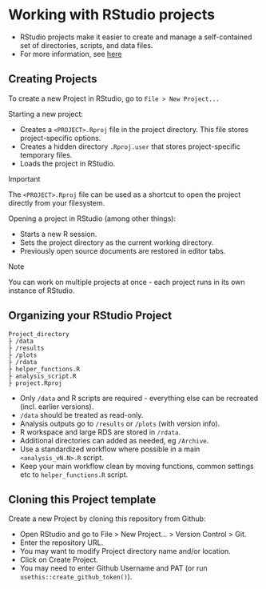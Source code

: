 # Working with RStudio projects

- RStudio projects make it easier to create and manage a self-contained set of directories, scripts, and data files. 
- For more information, see [here](https://support.posit.co/hc/en-us/articles/200526207-Using-RStudio-Projects) 

## Creating Projects
To create a new Project in  RStudio, go to  `File > New Project...`  

Starting a new project:
- Creates a `<PROJECT>.Rproj` file in the project directory. This file stores project-specific options. 
- Creates a hidden directory `.Rproj.user` that stores project-specific temporary files. 
- Loads the project in RStudio. 

>[!IMPORTANT]
>The `<PROJECT>.Rproj` file can be used as a shortcut to open the project directly from your filesystem. 

Opening a project in RStudio (among other things):
- Starts a new R session. 
- Sets the project directory as the current working directory.
- Previously open source documents are restored in editor tabs.

>[!NOTE]
>You can work on multiple projects at once - each project runs in its own instance of RStudio.


## Organizing your RStudio Project

```
Project_directory
├ /data
├ /results
├ /plots
├ /rdata
├ helper_functions.R
├ analysis_script.R
├ project.Rproj
```

- Only `/data` and R scripts are required - everything else can be recreated (incl. earlier versions). 
- `/data` should be treated as read-only. 
- Analysis outputs go to `/results` or `/plots` (with version info). 
- R workspace and large RDS are stored in `/rdata`. 
- Additional directories can added as needed, eg `/Archive`. 
- Use a standardized workflow where possible in a main `<analysis_vN.N>.R` script. 
- Keep your main workflow clean by moving functions, common settings etc to `helper_functions.R` script. 

## Cloning this Project template

Create a new Project by cloning this repository from Github: 

   - Open RStudio and go to File > New Project... > Version Control > Git.  
   - Enter the repository URL.  
   - You may want to modify Project directory name and/or location.  
   - Click on Create Project.  
   - You may need to enter Github Username and PAT (or run `usethis::create_github_token()`).  
 
